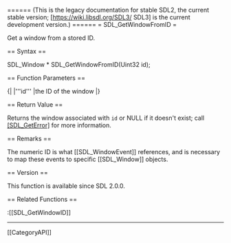 ====== (This is the legacy documentation for stable SDL2, the current stable version; [https://wiki.libsdl.org/SDL3/ SDL3] is the current development version.) ======
= SDL_GetWindowFromID =

Get a window from a stored ID.

== Syntax ==

<syntaxhighlight lang='c'>
SDL_Window * SDL_GetWindowFromID(Uint32 id);
</syntaxhighlight>

== Function Parameters ==

{|
|'''id'''
|the ID of the window
|}

== Return Value ==

Returns the window associated with <code>id</code> or NULL if it doesn't
exist; call [[SDL_GetError]]() for more information.

== Remarks ==

The numeric ID is what [[SDL_WindowEvent]] references, and is necessary to
map these events to specific [[SDL_Window]] objects.

== Version ==

This function is available since SDL 2.0.0.

== Related Functions ==

:[[SDL_GetWindowID]]

----
[[CategoryAPI]]


